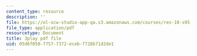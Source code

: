 ```yaml
---
content_type: resource
description: ''
file: https://ol-ocw-studio-app-qa.s3.amazonaws.com/courses/res-10-s95-physics-of-covid-19-transmission-fall-2020/05d6f05077577372ecebf728b71d2de1_nbJRDPcJTWk.pdf
file_type: application/pdf
resourcetype: Document
title: 3play pdf file
uid: 05d6f050-7757-7372-eceb-f728b71d2de1
---
```

